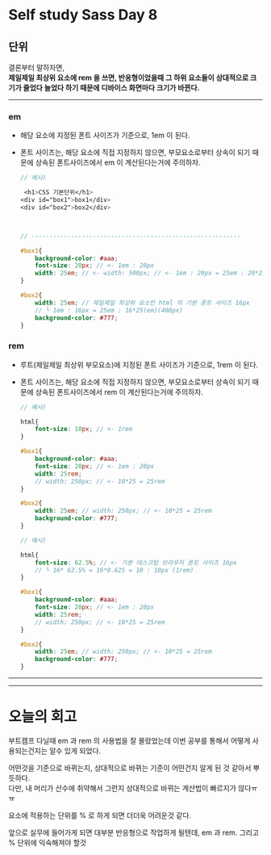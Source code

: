 # Self study Sass Day 8

## 단위

결론부터 말하자면, <br>**제일제일 최상위 요소에 rem 을 쓰면, 반응형이었을때 그 하위 요소들이 상대적으로 크기가 줄었다 늘었다 하기 때문에 디바이스 화면마다 크기가 바뀐다.**

---

### em

- 해당 요소에 지정된 폰트 사이즈가 기준으로, 1em 이 된다.

- 폰트 사이즈는, 해당 요소에 직접 지정하지 않으면, 부모요소로부터 상속이 되기 때문에 상속된 폰트사이즈에서 em 이 계산된다는거에 주의하자.

  ```scss
  // 예시)
  
   <h1>CSS 기본단위</h1>
  <div id="box1">box1</div>
  <div id="box2">box2</div>
  
  
  
  // ----------------------------------------------------------
  
  #box1{
      background-color: #aaa;
      font-size: 20px; // <- 1em : 20px
      width: 25em; // <- width: 500px; // <- 1em : 20px = 25em : 20*25(em)(500px)
  }
  
  #box2{
      width: 25em; // 제일제일 최상위 요소인 html 의 기본 폰트 사이즈 16px
      // └ 1em : 16px = 25em : 16*25(em)(400px)
      background-color: #777;
  }
  
  ```

### rem

- 루트(제일제일 최상위 부모요소)에 지정된 폰트 사이즈가 기준으로, 1rem 이 된다.

- 폰트 사이즈는, 해당 요소에 직접 지정하지 않으면, 부모요소로부터 상속이 되기 때문에 상속된 폰트사이즈에서 rem 이 계산된다는거에 주의하자.

  ```scss
  // 예시)
  
  html{
      font-size: 10px; // <- 1rem
  }
  
  #box1{
      background-color: #aaa;
      font-size: 20px; // <- 1em : 20px
      width: 25rem; 
      // width: 250px; // <- 10*25 = 25rem
  }
  
  #box2{
      width: 25em; // width: 250px; // <- 10*25 = 25rem
      background-color: #777;
  }
  ```

  ```scss
  // 예시)
  
  html{
      font-size: 62.5%; // <- 기본 데스크탑 브라우저 폰트 사이즈 16px 
      // └ 16* 62.5% = 16*0.625 = 10 : 10px (1rem)
  }
  
  #box1{
      background-color: #aaa;
      font-size: 20px; // <- 1em : 20px
      width: 25rem; 
      // width: 250px; // <- 10*25 = 25rem
  }
  
  #box2{
      width: 25em; // width: 250px; // <- 10*25 = 25rem
      background-color: #777;
  }
  ```

---

---

# 오늘의 회고

부트캠프 다닐때 em 과 rem 의 사용법을 잘 몰랐었는데 이번 공부를 통해서 어떻게 사용되는건지는 알수 있게 되었다. 

어떤것을 기준으로 바뀌는지, 상대적으로 바뀌는 기준이 어떤건지 알게 된 것 같아서 뿌듯하다. <br>다만, 내 머리가 산수에 취약해서 그런지 상대적으로 바뀌는 계산법이 빠르지가 않다ㅠㅠ 

요소에 적용하는 단위를 % 로 하게 되면 더더욱 어려운것 같다.<br>

앞으로 실무에 들어가게 되면 대부분 반응형으로 작업하게 될텐데, em 과  rem. 그리고 % 단위에 익숙해져야 할것 